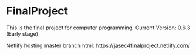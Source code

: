 # FinalProject
This is the final project for computer programming.
Current Version: 0.6.3 (Early stage)

Netlify hosting master branch html: https://jasec4finalproject.netlify.com/
